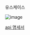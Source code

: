 유스케이스

![image](https://user-images.githubusercontent.com/122279703/217731463-f9a64f9b-63da-4730-a284-d38168155220.png)


[api 명세서](https://quilled-rhinoceros-825.notion.site/c6228cf9294440a2a64b9aa887eecee7?v=0e982008027d48018999e97084cf941e
)

